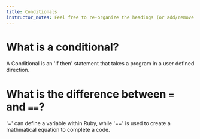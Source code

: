 ```yaml
---
title: Conditionals
instructor_notes: Feel free to re-organize the headings (or add/remove headings) below. We included the headings for your benefit, but it's 100% fine if you want to write your responses in some different structure.
---
```


# What is a conditional?

A Conditional is an 'if then' statement that takes a program in a user defined direction.

# What is the difference between `=` and `==`?

'=' can define a variable within Ruby, while '==' is used to create a mathmatical equation to complete a code.